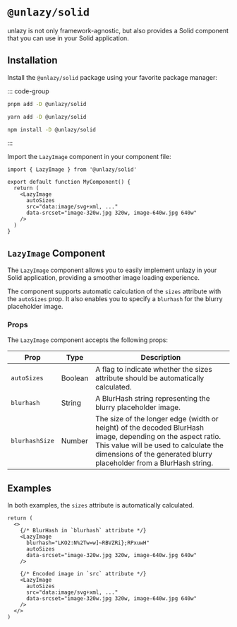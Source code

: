 # `@unlazy/solid`

unlazy is not only framework-agnostic, but also provides a Solid component that you can use in your Solid application.

## Installation

Install the `@unlazy/solid` package using your favorite package manager:

::: code-group
  ```bash [pnpm]
  pnpm add -D @unlazy/solid
  ```
  ```bash [yarn]
  yarn add -D @unlazy/solid
  ```
  ```bash [npm]
  npm install -D @unlazy/solid
  ```
:::

Import the `LazyImage` component in your component file:

```tsx
import { LazyImage } from '@unlazy/solid'

export default function MyComponent() {
  return (
    <LazyImage
      autoSizes
      src="data:image/svg+xml, ..."
      data-srcset="image-320w.jpg 320w, image-640w.jpg 640w"
    />
  )
}
```

## `LazyImage` Component

The `LazyImage` component allows you to easily implement unlazy in your Solid application, providing a smoother image loading experience.

The component supports automatic calculation of the `sizes` attribute with the `autoSizes` prop. It also enables you to specify a `blurhash` for the blurry placeholder image.

### Props

The `LazyImage` component accepts the following props:

| Prop | Type | Description |
| --- | --- | --- |
| `autoSizes` | Boolean | A flag to indicate whether the sizes attribute should be automatically calculated. |
| `blurhash` | String | A BlurHash string representing the blurry placeholder image. |
| `blurhashSize` | Number | The size of the longer edge (width or height) of the decoded BlurHash image, depending on the aspect ratio. This value will be used to calculate the dimensions of the generated blurry placeholder from a BlurHash string. |

## Examples

In both examples, the `sizes` attribute is automatically calculated.

```tsx
return (
  <>
    {/* BlurHash in `blurhash` attribute */}
    <LazyImage
      blurhash="LKO2:N%2Tw=w]~RBVZRi};RPxuwH"
      autoSizes
      data-srcset="image-320w.jpg 320w, image-640w.jpg 640w"
    />

    {/* Encoded image in `src` attribute */}
    <LazyImage
      autoSizes
      src="data:image/svg+xml, ..."
      data-srcset="image-320w.jpg 320w, image-640w.jpg 640w"
    />
  </>
)
```
